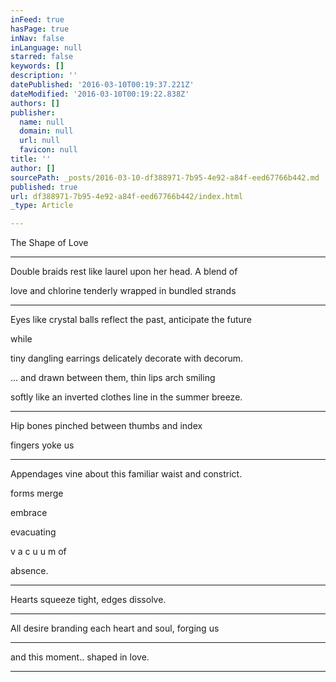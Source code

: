 ```yaml
---
inFeed: true
hasPage: true
inNav: false
inLanguage: null
starred: false
keywords: []
description: ''
datePublished: '2016-03-10T00:19:37.221Z'
dateModified: '2016-03-10T00:19:22.838Z'
authors: []
publisher:
  name: null
  domain: null
  url: null
  favicon: null
title: ''
author: []
sourcePath: _posts/2016-03-10-df388971-7b95-4e92-a84f-eed67766b442.md
published: true
url: df388971-7b95-4e92-a84f-eed67766b442/index.html
_type: Article

---
```

The Shape of Love

****

Double braids rest like laurel upon her head. A blend of

love and chlorine tenderly wrapped in bundled strands

****

Eyes like crystal balls reflect the past, anticipate the future

while

tiny dangling earrings delicately decorate with decorum.

... and drawn between them, thin lips arch smiling

softly like an inverted clothes line in the summer breeze.

****

Hip bones pinched between thumbs and index 

fingers yoke us

****

Appendages vine about this familiar waist and constrict.

forms merge

embrace 

evacuating

v a c u u m of 

absence.

****

Hearts squeeze tight, edges dissolve.

****

All desire branding each heart and soul, forging us

****

and this moment.. shaped in love.

****